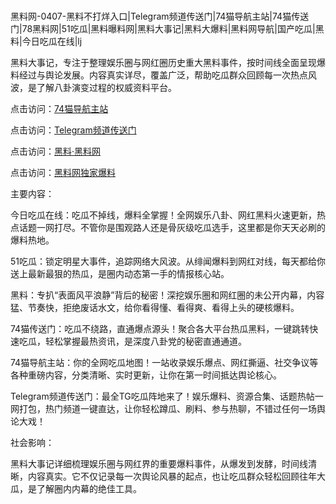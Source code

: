#
黑料网-0407-黑料不打烊入口|Telegram频道传送门|74猫导航主站|74猫传送门|78黑料网|51吃瓜|黑料曝料网|黑料大事记|黑料大爆料|黑料网导航|国产吃瓜|黑料|今日吃瓜在线|lj

黑料大事记，专注于整理娱乐圈与网红圈历史重大黑料事件，按时间线全面呈现爆料经过与舆论发展。内容真实详尽，覆盖广泛，帮助吃瓜群众回顾每一次热点风波，是了解八卦演变过程的权威资料平台。


点击访问：<a href="https://74mao.com/">74猫导航主站</a>

点击访问：<a href="https://74mao.com/">Telegram频道传送门</a>

点击访问：<a href="https://gbs-3wd.pages.dev/">黑料·黑料网</a>

点击访问：<a href="https://haef.pages.dev/">黑料网独家爆料</a>


主要内容：

今日吃瓜在线：吃瓜不掉线，爆料全掌握！全网娱乐八卦、网红黑料火速更新，热点话题一网打尽。不管你是围观路人还是骨灰级吃瓜选手，这里都是你天天必刷的爆料热地。

51吃瓜：锁定明星大事件，追踪网络大风波。从绯闻爆料到网红对线，每天都给你送上最新最狠的热瓜，是圈内动态第一手的情报核心站。

黑料：专扒“表面风平浪静”背后的秘密！深挖娱乐圈和网红圈的未公开内幕，内容猛、节奏快，拒绝废话水文，给你看得懂、看得爽、看得上头的硬核爆料。

74猫传送门：吃瓜不绕路，直通爆点源头！聚合各大平台热瓜黑料，一键跳转快速吃瓜，轻松掌握最热资讯，是深度八卦党的秘密直通通道。

74猫导航主站：你的全网吃瓜地图！一站收录娱乐爆点、网红撕逼、社交争议等各种重磅内容，分类清晰、实时更新，让你在第一时间抵达舆论核心。

Telegram频道传送门：最全TG吃瓜阵地来了！娱乐爆料、资源合集、话题热帖一网打包，热门频道一键直达，让你轻松蹲瓜、刷料、参与热聊，不错过任何一场舆论大戏！

社会影响：

黑料大事记详细梳理娱乐圈与网红界的重要爆料事件，从爆发到发酵，时间线清晰，内容真实。它不仅记录每一次舆论风暴的起点，也让吃瓜群众轻松回顾往年大瓜，是了解圈内内幕的绝佳工具。

<span style="display:none;">[Canonical link](https://github.com/Bby555/64165 ）</span>
